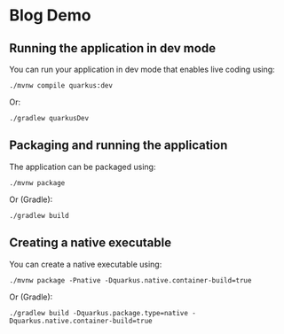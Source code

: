 # Blog Demo


## Running the application in dev mode

You can run your application in dev mode that enables live coding using:

```shell script
./mvnw compile quarkus:dev
```

Or:

```shell script
./gradlew quarkusDev
```


## Packaging and running the application

The application can be packaged using:

```shell script
./mvnw package
```

Or (Gradle):

```shell script
./gradlew build
```


## Creating a native executable

You can create a native executable using: 

```shell script
./mvnw package -Pnative -Dquarkus.native.container-build=true
```

Or (Gradle):

```shell script
./gradlew build -Dquarkus.package.type=native -Dquarkus.native.container-build=true
```
